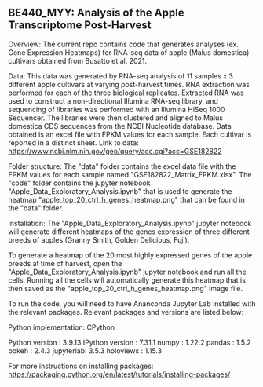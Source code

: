 ## BE440_MYY: Analysis of the Apple Transcriptome Post-Harvest

Overview:
The current repo contains code that generates analyses (ex. Gene Expression Heatmaps) 
for RNA-seq data of apple (Malus domestica) cultivars obtained from Busatto et al. 2021. 
 
Data:
This data was generated by RNA-seq analysis of 11 samples x 3 different apple cultivars at 
varying post-harvest times. 
RNA extraction was performed for each of the three biological replicates. Extracted RNA 
was used to construct a non-directional Illumina RNA-seq library, and
sequencing of libraries was performed with an Illumina HiSeq 1000 Sequencer. The libraries
were then clustered and aligned to Malus domestica CDS sequences from the NCBI Nucleotide database. 
Data obtained is an excel file with FPKM values for each sample. 
Each cultivar is reported in a distinct sheet.
Link to data:
https://www.ncbi.nlm.nih.gov/geo/query/acc.cgi?acc=GSE182822

Folder structure:
The "data" folder contains the excel data file with the FPKM values for each sample named "GSE182822_Matrix_FPKM.xlsx".
The "code" folder contains the jupyter notebook "Apple_Data_Exploratory_Analysis.ipynb" that is used to generate the heatmap "apple_top_20_ctrl_h_genes_heatmap.png" that can be found in the "data" folder.

Installation:
The "Apple_Data_Exploratory_Analysis.ipynb" jupyter notebook will generate 
different heatmaps of the genes expression of three different breeds of apples 
(Granny Smith, Golden Delicious, Fuji).

To generate a heatmap of the 20 most highly expressed genes of the apple 
breeds at time of harvest, open the "Apple_Data_Exploratory_Analysis.ipynb" 
jupyter notebook and run all the cells. 
Running all the cells will automatically generate this heatmap that is then 
saved as the "apple_top_20_ctrl_h_genes_heatmap.png" image file. 

To run the code, you will need to have Ananconda Jupyter Lab installed with the relevant packages.
Relevant packages and versions are listed below:

Python implementation: CPython

Python version       : 3.9.13 
IPython version      : 7.31.1
numpy     : 1.22.2
pandas    : 1.5.2
bokeh     : 2.4.3
jupyterlab: 3.5.3
holoviews : 1.15.3

For more instructions on installing packages:
https://packaging.python.org/en/latest/tutorials/installing-packages/

